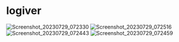 # logiver

![Screenshot_20230729_072330](https://github.com/alperdbs/logiver/assets/83196451/c078bb8e-f3bb-4157-af58-bc2fcfde8268)
![Screenshot_20230729_072516](https://github.com/alperdbs/logiver/assets/83196451/2be2df27-7d97-4dac-be7f-0256ad3b8654)
![Screenshot_20230729_072443](https://github.com/alperdbs/logiver/assets/83196451/f35b3538-4110-4ac6-91af-94e4d11e28a4)
![Screenshot_20230729_072459](https://github.com/alperdbs/logiver/assets/83196451/f6b5b83d-209c-44cf-83f9-068fa0a44f5b)
